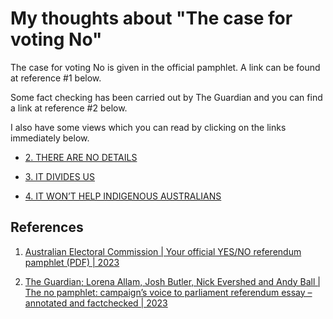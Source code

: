 # My thoughts about "The case for voting No"

The case for voting No is given in the official pamphlet. A link can be found at reference #1 below.

Some fact checking has been carried out by The Guardian and you can find a link at reference #2 below.

I also have some views which you can read by clicking on the links immediately below.

- [2. THERE ARE NO DETAILS](02-ThereAreNoDetails.md)

- [3. IT DIVIDES US](03-ItDividesUs.md)

- [4. IT WON’T HELP INDIGENOUS AUSTRALIANS](04-ItWontHelpIndigenousAust.md)



## References

1. [Australian Electoral Commission | Your official YES/NO referendum pamphlet (PDF) | 2023](https://www.aec.gov.au/referendums/files/pamphlet/your-official-yes-no-referendum-pamphlet.pdf)

1. [The Guardian; Lorena Allam, Josh Butler, Nick Evershed and Andy Ball | The no pamphlet: campaign’s voice to parliament referendum essay – annotated and factchecked | 2023](https://www.theguardian.com/australia-news/ng-interactive/2023/jul/20/the-vote-no-pamphlet-referendum-voice-to-parliament-voting-essay-aec-published-read-in-full-annotated-fact-checked)

